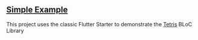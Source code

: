 ## [Simple Example](./simple_example)
This project uses the classic Flutter Starter to demonstrate the [Tetris](https://github.com/dividebyzero/tetris) BLoC Library